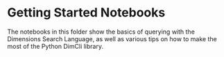 # Getting Started Notebooks

The notebooks in this folder show the basics of querying with the Dimensions Search Language, as well as various tips on how to make the most of the Python DimCli library.